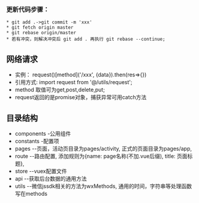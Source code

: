 ### 更新代码步骤：
    * git add .->git commit -m 'xxx'
    * git fetch origin master
    * git rebase origin/master
    * 若有冲突，则解决冲突后 git add . 再执行 git rebase --continue;

## 网络请求
  * 实例： request()\[method\]('/xxx', {data}).then(res=>{})
  * 引用方式: import request from '@/utils/request';
  * method 取值可为get,post,delete,put;
  * request返回的是promise对象，捕获异常可用catch方法

## 目录结构
  * components -公用组件
  * constants -配置项
  * pages --页面，活动页目录为pages/activity, 正式的页面目录为pages/app,
  * route --路由配置, 添加规则为{name: page名称(不加.vue后缀), title: 页面标题},
  * store --vuex配置文件
  * api --获取后台数据的通用方法
  * utils --微信jssdk相关的方法为wxMethods, 通用的时间，字符串等处理函数写在methods
